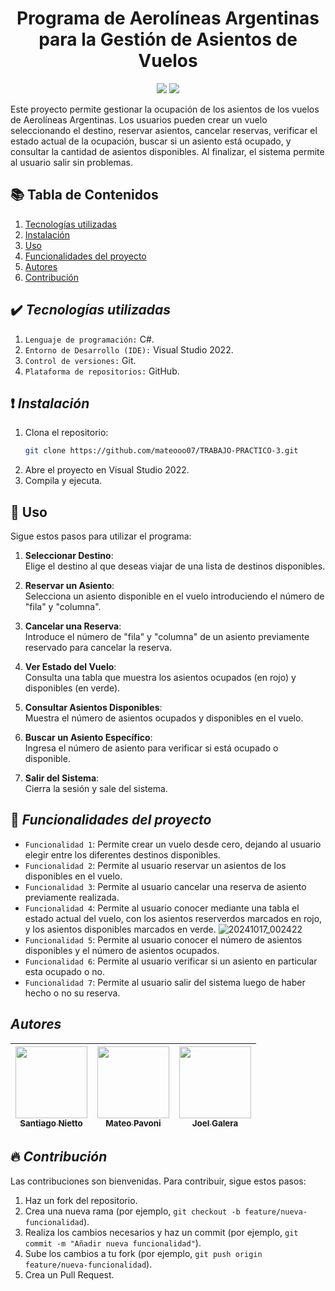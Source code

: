 # <h1 align="center"> Programa de Aerolíneas Argentinas para la Gestión de Asientos de Vuelos </h1>
<p align="center"> 
  <img src="https://img.shields.io/badge/status-%20Finalized-green">
  <img src="https://img.shields.io/badge/release_date-October-green"> 
</p>

Este proyecto permite gestionar la ocupación de los asientos de los vuelos de Aerolíneas Argentinas. Los usuarios pueden crear un vuelo seleccionando el destino, reservar asientos, cancelar reservas, verificar el estado actual de la ocupación, buscar si un asiento está ocupado, y consultar la cantidad de asientos disponibles. Al finalizar, el sistema permite al usuario salir sin problemas.


## 📚 Tabla de Contenidos
1. [Tecnologías utilizadas](#%EF%B8%8F-tecnologías-utilizadas)
2. [Instalación](#-instalación)
3. [Uso](#-uso)
4. [Funcionalidades del proyecto](#-funcionalidades-del-proyecto)
5. [Autores](#autores)
6. [Contribución](#-contribución)


## ✔️ *Tecnologías utilizadas* 

1. `Lenguaje de programación:` C#.
2. `Entorno de Desarrollo (IDE):` Visual Studio 2022.
3. `Control de versiones:` Git.
4. `Plataforma de repositorios:` GitHub.
   
## ❗ *Instalación*
1. Clona el repositorio: 
   ```bash
   git clone https://github.com/mateooo07/TRABAJO-PRACTICO-3.git
2. Abre el proyecto en Visual Studio 2022.
3. Compila y ejecuta.

## 📌 Uso
Sigue estos pasos para utilizar el programa:

1. **Seleccionar Destino**:  
   Elige el destino al que deseas viajar de una lista de destinos disponibles.

2. **Reservar un Asiento**:  
   Selecciona un asiento disponible en el vuelo introduciendo el número de "fila" y "columna".

3. **Cancelar una Reserva**:  
   Introduce el número de "fila" y "columna" de un asiento previamente reservado para cancelar la reserva.

4. **Ver Estado del Vuelo**:  
   Consulta una tabla que muestra los asientos ocupados (en rojo) y disponibles (en verde).

5. **Consultar Asientos Disponibles**:  
   Muestra el número de asientos ocupados y disponibles en el vuelo.

6. **Buscar un Asiento Específico**:  
   Ingresa el número de asiento para verificar si está ocupado o disponible.

7. **Salir del Sistema**:  
   Cierra la sesión y sale del sistema.


## 🔨 *Funcionalidades del proyecto*

- `Funcionalidad 1`: Permite crear un vuelo desde cero, dejando al usuario elegir entre los diferentes destinos disponibles.
- `Funcionalidad 2`: Permite al usuario reservar un asientos de los disponibles en el vuelo.
- `Funcionalidad 3`: Permite al usuario cancelar una reserva de asiento previamente realizada.
- `Funcionalidad 4`: Permite al usuario conocer mediante una tabla el estado actual del vuelo, con los asientos reserverdos marcados en rojo, y los asientos disponibles marcados en verde.
 ![20241017_002422](https://github.com/user-attachments/assets/f06d7336-6cc6-41c1-b307-ec71a89c520a)
- `Funcionalidad 5`: Permite al usuario conocer el número de asientos disponibles y el número de asientos ocupados.
- `Funcionalidad 6`: Permite al usuario verificar si un asiento en particular esta ocupado o no.
- `Funcionalidad 7`: Permite al usuario salir del sistema luego de haber hecho o no su reserva.
  
## *Autores*

| [<img src="https://avatars.githubusercontent.com/u/156868155?v=4" width=115><br><sub>Santiago Nietto</sub>](https://github.com/santiagonietto) |  [<img src="https://avatars.githubusercontent.com/u/169093886?v=4" width=115><br><sub>Mateo Pavoni</sub>](https://github.com/mateooo07) |  [<img src="https://avatars.githubusercontent.com/u/167208412?v=4" width=115><br><sub>Joel Galera</sub>](https://github.com/1Joee) |
| :---: | :---: | :---: |


## 🔥 *Contribución*
Las contribuciones son bienvenidas. Para contribuir, sigue estos pasos: 

1. Haz un fork del repositorio.
2. Crea una nueva rama (por ejemplo, `git checkout -b feature/nueva-funcionalidad`).
3. Realiza los cambios necesarios y haz un commit (por ejemplo, `git commit -m "Añadir nueva funcionalidad"`).
4. Sube los cambios a tu fork (por ejemplo, `git push origin feature/nueva-funcionalidad`).
5. Crea un Pull Request.
